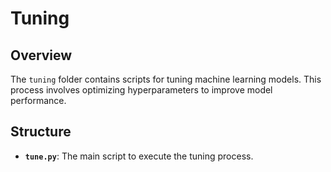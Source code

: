 # Tuning

## Overview

The `tuning` folder contains scripts for tuning machine learning models. This process involves optimizing hyperparameters to improve model performance.

## Structure

- **`tune.py`**: The main script to execute the tuning process.


